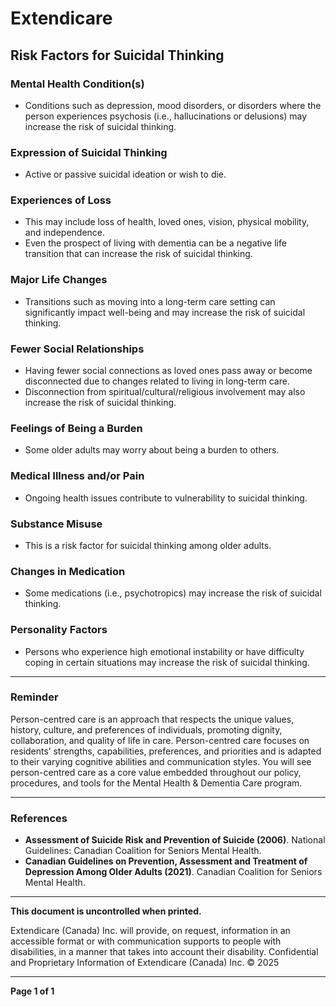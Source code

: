 # Extendicare

## Risk Factors for Suicidal Thinking

### Mental Health Condition(s)
- Conditions such as depression, mood disorders, or disorders where the person experiences psychosis (i.e., hallucinations or delusions) may increase the risk of suicidal thinking.

### Expression of Suicidal Thinking
- Active or passive suicidal ideation or wish to die.

### Experiences of Loss
- This may include loss of health, loved ones, vision, physical mobility, and independence.
- Even the prospect of living with dementia can be a negative life transition that can increase the risk of suicidal thinking.

### Major Life Changes
- Transitions such as moving into a long-term care setting can significantly impact well-being and may increase the risk of suicidal thinking.

### Fewer Social Relationships
- Having fewer social connections as loved ones pass away or become disconnected due to changes related to living in long-term care.
- Disconnection from spiritual/cultural/religious involvement may also increase the risk of suicidal thinking.

### Feelings of Being a Burden
- Some older adults may worry about being a burden to others.

### Medical Illness and/or Pain
- Ongoing health issues contribute to vulnerability to suicidal thinking.

### Substance Misuse
- This is a risk factor for suicidal thinking among older adults.

### Changes in Medication
- Some medications (i.e., psychotropics) may increase the risk of suicidal thinking.

### Personality Factors
- Persons who experience high emotional instability or have difficulty coping in certain situations may increase the risk of suicidal thinking.

----

### Reminder
Person-centred care is an approach that respects the unique values, history, culture, and preferences of individuals, promoting dignity, collaboration, and quality of life in care. Person-centred care focuses on residents’ strengths, capabilities, preferences, and priorities and is adapted to their varying cognitive abilities and communication styles. You will see person-centred care as a core value embedded throughout our policy, procedures, and tools for the Mental Health & Dementia Care program.

----

### References
- **Assessment of Suicide Risk and Prevention of Suicide (2006)**. National Guidelines: Canadian Coalition for Seniors Mental Health.
- **Canadian Guidelines on Prevention, Assessment and Treatment of Depression Among Older Adults (2021)**. Canadian Coalition for Seniors Mental Health.

----

**This document is uncontrolled when printed.**

Extendicare (Canada) Inc. will provide, on request, information in an accessible format or with communication supports to people with disabilities, in a manner that takes into account their disability. Confidential and Proprietary Information of Extendicare (Canada) Inc. © 2025

----

**Page 1 of 1**